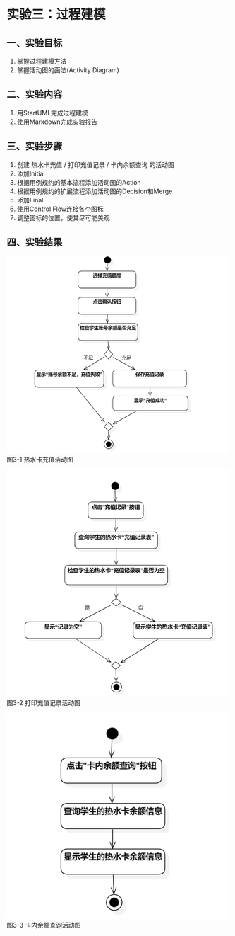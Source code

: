 # 实验三：过程建模

## 一、实验目标
1. 掌握过程建模方法
2. 掌握活动图的画法(Activity Diagram)

## 二、实验内容
1. 用StartUML完成过程建模
2. 使用Markdown完成实验报告

## 三、实验步骤
1. 创建 热水卡充值 / 打印充值记录 / 卡内余额查询 的活动图
2. 添加Initial
3. 根据用例规约的基本流程添加活动图的Action
4. 根据用例规约的扩展流程添加活动图的Decision和Merge
4. 添加Final
5. 使用Control Flow连接各个图标
6. 调整图标的位置，使其尽可能美观

## 四、实验结果
![image](./shiyan3-1.png)
图3-1 热水卡充值活动图

![image](./shiyan3-2.png)
图3-2 打印充值记录活动图

![image](./shiyan3-3.png)
图3-3 卡内余额查询活动图
